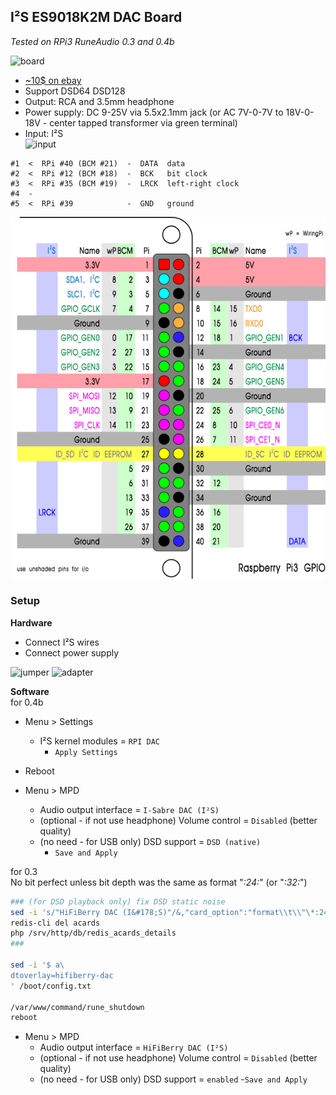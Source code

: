 I²S ES9018K2M DAC Board
---
_Tested on RPi3 RuneAudio 0.3 and 0.4b_

![board](https://github.com/rern/RuneAudio/raw/master/DAC_I2S_ES9018K2M/ES9018K2M.jpg)
- [~10$ on ebay](https://www.ebay.com/sch/i.html?_from=R40&_sacat=0&_sop=15&_nkw=es9018k2m+board&rt=nc&LH_BIN=1)
- Support DSD64 DSD128
- Output: RCA and 3.5mm headphone
- Power supply: DC 9-25V via 5.5x2.1mm jack (or AC 7V-0-7V to 18V-0-18V - center tapped transformer via green terminal)
- Input: I²S  
![input](https://github.com/rern/RuneAudio/raw/master/DAC_I2S_ES9018K2M/input.png)  
```
#1  <  RPi #40 (BCM #21)  -  DATA  data
#2  <  RPi #12 (BCM #18)  -  BCK   bit clock
#3  <  RPi #35 (BCM #19)  -  LRCK  left-right clock
#4  -
#5  <  RPi #39            -  GND   ground
```
![gpio](https://github.com/rern/_assets/raw/master/RuneUI_GPIO/RPi3_GPIOs.png)

### Setup
**Hardware**
- Connect I²S wires
- Connect power supply

![jumper](https://github.com/rern/RuneAudio/raw/master/DAC_I2S_ES9018K2M/jumpers.jpg) ![adapter](https://github.com/rern/RuneAudio/raw/master/DAC_I2S_ES9018K2M/adapter.jpg)

**Software**  
for 0.4b
- Menu > Settings
	- I²S kernel modules = `RPI DAC`
		- `Apply Settings`
		
- Reboot
- Menu > MPD
	- Audio output interface = `I-Sabre DAC (I²S)`
	- (optional - if not use headphone) Volume control = `Disabled` (better quality)
	- (no need - for USB only) DSD support = `DSD (native)`
		- `Save and Apply`

for 0.3  
No bit perfect unless bit depth was the same as format "*:24:*" (or "*:32:*")
```sh
### (for DSD playback only) fix DSD static noise
sed -i 's/"HiFiBerry DAC (I&#178;S)"/&,"card_option":"format\\t\\"\*:24:\*\\""/' /srv/http/db/redis_acards_details
redis-cli del acards
php /srv/http/db/redis_acards_details
###

sed -i '$ a\
dtoverlay=hifiberry-dac
' /boot/config.txt

/var/www/command/rune_shutdown
reboot
```
- Menu > MPD
	- Audio output interface = `HiFiBerry DAC (I²S)`
	- (optional - if not use headphone) Volume control = `Disabled` (better quality)
	- (no need - for USB only) DSD support = `enabled`
		-`Save and Apply`
		
